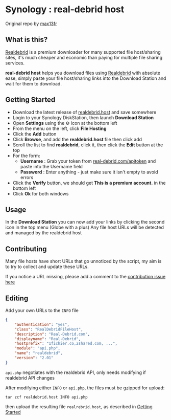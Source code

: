 # Synology : real-debrid host
Original repo by [max13fr](https://github.com/max13fr/synology-real-debrid)

## What is this?
[Realdebrid](http://real-debrid.com/?id=7413222) is a premium downloader for many supported file host/sharing sites, it's much cheaper and economic than paying for multiple file sharing services.

**real-debrid host** helps you download files using [Realdebrid](http://real-debrid.com/?id=7413222) with absolute ease, simply paste your file host/sharing links into the Download Station and wait for them to download.

## Getting Started
- Download the latest release of [realdebrid.host](https://github.com/renb0/synology-real-debrid/releases/latest/download/realdebrid.host) and save somewhere
- Login to your Synology DiskStation, then launch **Download Station**
- Open **Settings** using the ⚙️ icon at the bottom left
- From the menu on the left, click **File Hosting**
- Click the **Add** button
- Click **Browse**, and add the **realdebrid.host** file then click add
- Scroll the list to find **realdebrid**, click it, then click the **Edit** button at the top
- For the form:
  - **Username** : Grab your token from [real-debrid.com/apitoken](http://real-debrid.com/apitoken) and paste into the Username field
  - **Password** : Enter anything - just make sure it isn't empty to avoid errors
- Click the **Verify** button, we should get **This is a premium account.** in the bottom left
- Click **Ok** for both windows

## Usage
In the **Download Station** you can now add your links by clicking the second icon in the top menu (Globe with a plus)
Any file host URLs will be detected and managed by the realdebrid host

## Contributing
Many file hosts have short URLs that go unnoticed by the script, my aim is to try to collect and update these URLs.

If you notice a URL missing, please add a comment to the [contribution issue here](https://github.com/renb0/synology-real-debrid/issues/1)

## Editing

Add your own URLs to the `INFO` file
```json
{
    "authentication": "yes",
    "class": "RealDebridFileHost",
    "description": "Real-Debrid.com",
    "displayname": "Real-Debrid",
    "hostprefix": "1fichier.co,2shared.com, ...",
    "module": "api.php",
    "name": "realdebrid",
    "version": "2.01"
}

```

`api.php` negotiates with the realdebrid API, only needs modifying if realdebrid API changes

After modifying either `INFO` or `api.php`, the files must be gzipped for upload:

`tar zcf realdebrid.host INFO api.php`

then upload the resulting file `realrebrid.host`, as described in [Getting Started](#getting-started)
